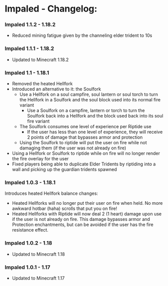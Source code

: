 # Impaled - Changelog:

### Impaled 1.1.2 - 1.18.2
- Reduced mining fatigue given by the channeling elder trident to 10s

### Impaled 1.1.1 - 1.18.2
- Updated to Minecraft 1.18.2

### Impaled 1.1 - 1.18.1
- Removed the heated Hellfork
- Introduced an alternative to it: the Soulfork
  - Use a Hellfork on a soul campfire, soul lantern or soul torch to turn the Hellfork in a Soulfork and the soul block used into its normal fire variant
    - Use a Soulfork on a campfire, lantern or torch to turn the Soulfork back into a Hellfork and the block used back into its soul fire variant
  - The Soulfork consumes one level of experience per Riptide use
    - If the user has less than one level of experience, they will receive 2 points of damage that bypasses armor and protection
  - Using the Soulfork to riptide will put the user on fire while not damaging them (if the user was not already on fire)
- Using a Hellfork or Soulfork to riptide while on fire will no longer render the fire overlay for the user
- Fixed players being able to duplicate Elder Tridents by riptiding into a wall and picking up the guardian tridents spawned

### Impaled 1.0.3 - 1.18.1
Introduces heated Hellfork balance changes:
- Heated Hellforks will no longer put their user on fire when held. No more awkward hotbar (haha) scrolls that put you on fire!
- Heated Hellforks with Riptide will now deal 2 (1 heart) damage upon use if the user is not already on fire. This damage bypasses armor and Protection enchantments, but can be avoided if the user has the fire resistance effect.

### Impaled 1.0.2 - 1.18
- Updated to Minecraft 1.18

### Impaled 1.0.1 - 1.17
- Updated to Minecraft 1.17